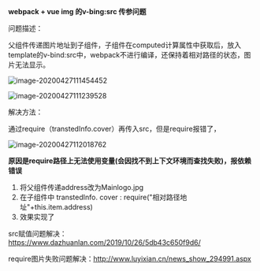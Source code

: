 **webpack + vue img 的v-bing:src 传参问题**

问题描述：

父组件传递图片地址到子组件，子组件在computed计算属性中获取后，放入template的v-bind:src中，webpack不进行编译，还保持着相对路径的状态，图片无法显示。

![image-20200427111454452](C:\Users\monda\AppData\Roaming\Typora\typora-user-images\image-20200427111454452.png)

![image-20200427111239528](C:\Users\monda\AppData\Roaming\Typora\typora-user-images\image-20200427111239528.png)



解决方法：

通过require（transtedInfo.cover）再传入src，但是require报错了，

![image-20200427112018762](C:\Users\monda\AppData\Roaming\Typora\typora-user-images\image-20200427112018762.png)

**原因是require路径上无法使用变量(会因找不到上下文环境而查找失败)，报依赖错误**

1. 将父组件传递address改为Mainlogo.jpg
2. 在子组件中 transtedInfo. cover : require("相对路径地址"+this.item.address)
3. 效果实现了

src赋值问题解决：https://www.dazhuanlan.com/2019/10/26/5db43c650f9d6/

require图片失败问题解决：http://www.luyixian.cn/news_show_294991.aspx